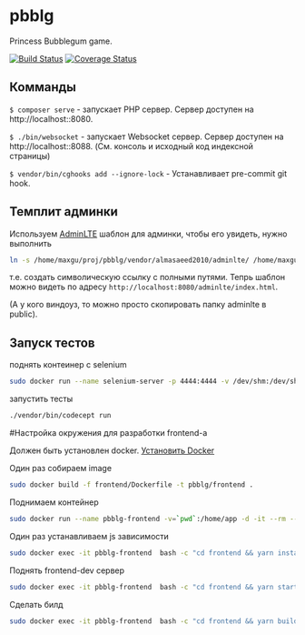 # pbblg
Princess Bubblegum game.

[![Build Status](https://travis-ci.org/pbblg/pbblg.svg?branch=master)](https://travis-ci.org/pbblg/pbblg)
[![Coverage Status](https://coveralls.io/repos/github/pbblg/pbblg/badge.svg?branch=master)](https://coveralls.io/github/pbblg/pbblg?branch=master)

## Комманды
`$ composer serve` - запускает РНР сервер. Сервер доступен на http://localhost::8080.

`$ ./bin/websocket` - запускает Websocket сервер. Сервер доступен на http://localhost::8088. (См. консоль и исходный код индексной страницы)

`$ vendor/bin/cghooks add --ignore-lock` - Устанавливает pre-commit git hook.

## Темплит админки

Используем [AdminLTE](https://adminlte.io/docs/2.4/layout) шаблон для админки, чтобы его увидеть, нужно выполнить

```bash
ln -s /home/maxgu/proj/pbblg/vendor/almasaeed2010/adminlte/ /home/maxgu/proj/pbblg/public/
```

т.е. создать символическую ссылку с полными путями.
Тепрь шаблон можно видеть по адресу `http://localhost:8080/adminlte/index.html`.

(А у кого виндоуз, то можно просто скопировать папку adminlte в public). 


## Запуск тестов

поднять контеинер c selenium
```bash
sudo docker run --name selenium-server -p 4444:4444 -v /dev/shm:/dev/shm -d -it --rm --network host  selenium/standalone-chrome
```

запустить тесты
```bash
./vendor/bin/codecept run
```

#Настройка окружения для разработки frontend-а

Должен быть установлен docker. [Установить Docker](https://docs.docker.com/engine/installation/linux/docker-ce/ubuntu/#set-up-the-repository)

Один раз собираем image
```bash
sudo docker build -f frontend/Dockerfile -t pbblg/frontend .
```

Поднимаем контейнер
```bash
sudo docker run --name pbblg-frontend -v=`pwd`:/home/app -d -it --rm --network host pbblg/frontend
```

Один раз устанавливаем js зависимости
```bash
sudo docker exec -it pbblg-frontend  bash -c "cd frontend && yarn install"
```

Поднять frontend-dev сервер
```bash
sudo docker exec -it pbblg-frontend  bash -c "cd frontend && yarn start"
```

Сделать билд
```bash
sudo docker exec -it pbblg-frontend  bash -c "cd frontend && yarn build"
```